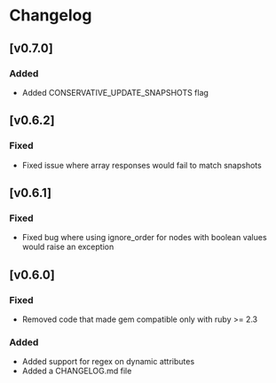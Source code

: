 # Changelog

## [v0.7.0]

### Added
- Added CONSERVATIVE_UPDATE_SNAPSHOTS flag

## [v0.6.2]

### Fixed
- Fixed issue where array responses would fail to match snapshots

## [v0.6.1]

### Fixed
- Fixed bug where using ignore_order for nodes with boolean values would raise an exception

## [v0.6.0]

### Fixed
- Removed code that made gem compatible only with ruby >= 2.3

### Added
- Added support for regex on dynamic attributes
- Added a CHANGELOG.md file
